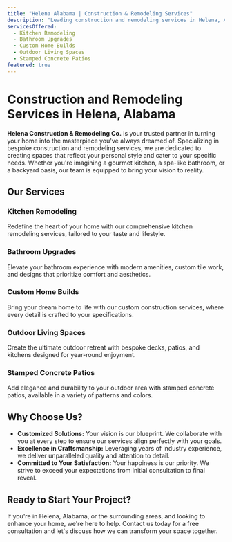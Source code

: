 ```yaml
---
title: "Helena Alabama | Construction & Remodeling Services"
description: "Leading construction and remodeling services in Helena, Alabama, offering tailored solutions for your home."
servicesOffered:
  - Kitchen Remodeling
  - Bathroom Upgrades
  - Custom Home Builds
  - Outdoor Living Spaces
  - Stamped Concrete Patios
featured: true
---
```


# Construction and Remodeling Services in Helena, Alabama

**Helena Construction & Remodeling Co.** is your trusted partner in turning your home into the masterpiece you've always dreamed of. Specializing in bespoke construction and remodeling services, we are dedicated to creating spaces that reflect your personal style and cater to your specific needs. Whether you're imagining a gourmet kitchen, a spa-like bathroom, or a backyard oasis, our team is equipped to bring your vision to reality.

## Our Services

### Kitchen Remodeling

Redefine the heart of your home with our comprehensive kitchen remodeling services, tailored to your taste and lifestyle.

### Bathroom Upgrades

Elevate your bathroom experience with modern amenities, custom tile work, and designs that prioritize comfort and aesthetics.

### Custom Home Builds

Bring your dream home to life with our custom construction services, where every detail is crafted to your specifications.

### Outdoor Living Spaces

Create the ultimate outdoor retreat with bespoke decks, patios, and kitchens designed for year-round enjoyment.

### Stamped Concrete Patios

Add elegance and durability to your outdoor area with stamped concrete patios, available in a variety of patterns and colors.

## Why Choose Us?

- **Customized Solutions:** Your vision is our blueprint. We collaborate with you at every step to ensure our services align perfectly with your goals.
- **Excellence in Craftsmanship:** Leveraging years of industry experience, we deliver unparalleled quality and attention to detail.
- **Committed to Your Satisfaction:** Your happiness is our priority. We strive to exceed your expectations from initial consultation to final reveal.

## Ready to Start Your Project?

If you're in Helena, Alabama, or the surrounding areas, and looking to enhance your home, we're here to help. Contact us today for a free consultation and let's discuss how we can transform your space together.
